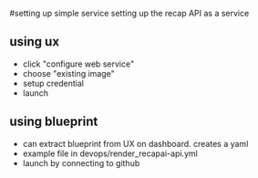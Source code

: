 #setting up simple service
setting up the recap API as a service

## using ux
- click "configure web service"
- choose "existing image"
- setup credential
- launch


## using blueprint
- can extract blueprint from UX on dashboard.  creates a yaml
- example file in devops/render_recapai-api.yml
- launch by connecting to github